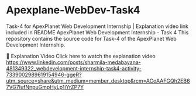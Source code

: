 # Apexplane-WebDev-Task4
Task-4 for ApexPlanet Web Development Internship | Explanation video link included in README
ApexPlanet Web Development Internship - Task 4
This repository contains the source code for Task-4 of the ApexPlanet Web Development Internship.

🔗 Explanation Video
Click here to watch the explanation video https://www.linkedin.com/posts/sharmila-medabayana-481349322_webdevelopment-internship-task4-activity-7339002989619154946-ggeR?utm_source=share&utm_medium=member_desktop&rcm=ACoAAFGQh2EB67VG7IufNnpuGmpHyLp1iYrZP7Y
